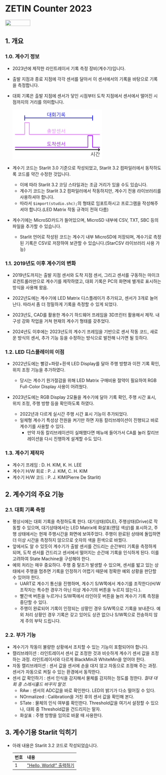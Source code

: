 # ZETIN Counter 2023

<img src="Res/counter1.png" width="40%" height="40%">

## 1. 개요

### 1.0. 계수기 정보

- 2023년에 제작한 라인트레이서 기록 측정 장비(계수기)입니다.
- 출발 지점과 종료 지점에 각각 센서를 달아서 이 센서에서의 기록을 바탕으로 기록을 측정합니다.
- 대회 기록은 출발 지점에 센서가 닿인 시점부터 도착 지점에서 센서에서 떨어진 시점까지의 거리를 의미합니다.

  <img src="Res/countTime.png" width="60%" height="60%">

- 계수기 코드는 Starlit 3.0 기준으로 작성되었고, Starlit 3.2 컴파일러에서 동작하도록 코드를 약간 수정한 것입니다.
  - 이에 따라 Starlit 3.2 코딩 스타일과는 조금 거리가 있을 수도 있습니다.
  - 계수기 코드는 Starlit 3.2 컴파일러에서 작동하지만, 계수기 전용 라이브러리를 사용하셔야 합니다.
  - 따라서 `$import(studio.shc);`의 형태로 임포트하시고 프로그램을 작성해주셔야 합니다.(LED Matrix 작동 규격이 전혀 다름)
 
- 계수기에는 MicroSD카드가 들어있으며, MicroSD 내부에 CSV, TXT, SBC 등의 파일을 추가할 수 있습니다.
  - Starlit 언어로 작성된 코드는 계수기 내부 MicroSD에 저장되며, 계수기로 측정된 기록은 CSV로 저장하여 보관할 수 있습니다.(StarCSV 라이브러리 사용 가능)

### 1.1. 2019년도 이후 계수기의 변화

- 2019년도까지는 출발 지점 센서와 도착 지점 센서, 그리고 센서를 구동하는 마이크로컨트롤러만으로 계수기를 제작하였고, 대회 기록은 PC의 화면에 별개로 표시하는 방식을 사용해 왔음.

- 2022년도에는 계수기에 LED Matrix 디스플레이가 추가되고, 센서가 3개로 늘어난다. 따라서 좀 더 정밀하게 기록을 측정할 수 있게 되었다.

- 2023년도, CAD를 활용한 계수기 하드웨어 프레임을 3D프린터 활용해서 제작. 내구성 강화 작업을 거쳐 현재의 계수기 형태를 갖추었다.

- 2024년도 이후에는 2023년도의 계수기 프레임을 기반으로 센서 작동 코드, 새로운 방식의 센서, 추가 기능 등을 수정하는 방식으로 발전해 나가면 될 듯하다.

### 1.2. LED 디스플레이의 이점

- 2022년도에는 빨강+파랑+흰색 LED Display를 달아 주행 방향과 이전 기록 확인, 위치 조정 기능을 추가하였다.
  - 당시는 계수기 원가절감을 위해 LED Matrix 구매비용 절약이 필요하여 RGB Full-Color Display 사용이 어려웠다.
 
- 2023년도에는 RGB Display 2모듈을 계수기에 달아 기록 확인, 주행 시간 표시, 위치 조정, 주행 방향 등을 확인하도록 하였다.
  - 2022년과 다르게 실시간 주행 시간 표시 기능이 추가되었다.
  - 일체형 계수기 특성상 전원을 켜기만 하면 자동 칼리브레이션이 진행되고 바로 계수기를 사용할 수 있다.
    - 만약 자동 칼리브레이션이 실패했다면 메뉴에 들어가서 CA를 눌러 칼리브레이션을 다시 진행하게 설계할 수도 있다.

### 1.3. 계수기 제작자

- 계수기 프레임 : D. H. KIM, K. H. LEE
- 계수기 H/W 회로 : P. J. KIM, C. H. KIM
- 계수기 H/W 코드 : P. J. KIM(Pierre De Starlit)

## 2. 계수기의 주요 기능

### 2.1. 대회 기록 측정

- 평상시에는 대회 기록을 측정하도록 한다. 대기상태(IDLE), 주행상태(Drive)로 작동할 수 있으며, 대기상태에서는 LED Matrix에 화살표(랜덤 색상)를 표시하고, 주행 상태에서는 현재 주행시간을 화면에 보여주었다. 주행이 완료된 상태에 돌입하면 더 이상 시간을 측정하지 않으므로 숫자의 색을 흰색으로 바꿨다.
- 앞에서도 알 수 있듯이 계수기가 출발 센서를 건드리는 순간부터 기록을 측정하게 되며, 도착 센서를 건드리고 센서에서 떨어지는 순간에 기록을 인식하게 된다. 이를 고려하여 State Machine을 구성해야 한다.
- 예외 처리는 매우 중요하다. 주행 중 탈조가 발생할 수 있으며, 센서를 밟고 있는 상태에서 주행을 멈추면 기록을 인정하기 어렵기 때문에 정확한 예외 상황을 판단할 수 있어야 한다.
  - UART로 계수기 통신을 진행하며, 계수기 S/W쪽에서 계수기를 조작한다(H/W 조작자는 특수한 경우가 아닌 이상 계수기의 버튼을 누르지 않는다.).
  - 빨간색 버튼을 누르거나 S/W쪽에서 라인아웃 버튼을 눌러 계수기 기록 측정을 중단할 수 있다.
  - 주행이 완료되어 기록이 인정되는 상황인 경우 S/W쪽으로 기록을 보내준다. 예외 처리 상황인 경우 기록은 갖고 있어도 상관 없으나 S/W쪽으로 전송하지 않게 주의 부탁 드립니다.

### 2.2. 부가 기능

- 계수기가 작동이 불량한 상황에서 조치할 수 있는 기능이 포함되어야 합니다.
- 캘리브레이션 : 라인트레이서 센서 값 조정한 것과 비슷하게 계수기 센서 값을 조정하는 과정. 라인트레이서와 다르게 BlackMin과 WhiteMin을 얻어야 한다.
- 자동 캘리브레이션 : 센서 값을 센서에 손을 대지 않고 자동으로 조정해 주는 과정. 센서가 자동으로 켜질 수 있는 환경에서 동작한다.
- 센서 값 확인하기 : 센서 인식을 감지해서 물체를 감지하는 정도를 정한다. *절대 대회 중 스레시홀드 바꾸지 말것.*
  - RAw : 센서의 ADC값을 바로 확인한다. LED의 밝기가 다소 떨어질 수 있다.
  - NOrmalized : Calibration을 거친 후의 센서 값을 확인해 본다.
  - STate : 물체의 인식 여부를 확인한다. Threshold값을 여기서 설정할 수 있으나, 대회 중 Threshold값을 건드리지는 말자.
  - 화살표 : 주행 방향을 임의로 바꿀 때 사용한다.

## 3. 계수기용 Starlit 익히기

- 아래 내용은 Starlit 3.2 코드로 작성되었습니다.

  |번호|내용|
  |----|----|
  |1|["Hello, World!" 출력하기](https://github.com/PJungKim/StarCounter2023/blob/main/Docs/001_Hello_World.md)|


